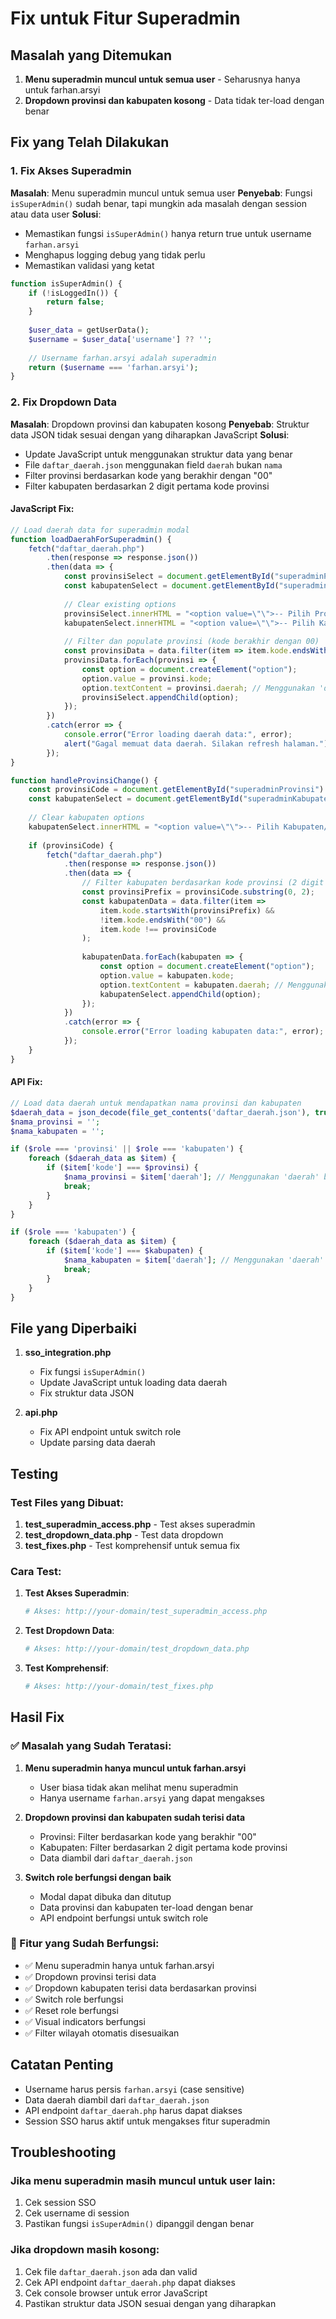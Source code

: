 # Fix untuk Fitur Superadmin

## Masalah yang Ditemukan

1. **Menu superadmin muncul untuk semua user** - Seharusnya hanya untuk farhan.arsyi
2. **Dropdown provinsi dan kabupaten kosong** - Data tidak ter-load dengan benar

## Fix yang Telah Dilakukan

### 1. Fix Akses Superadmin

**Masalah**: Menu superadmin muncul untuk semua user
**Penyebab**: Fungsi `isSuperAdmin()` sudah benar, tapi mungkin ada masalah dengan session atau data user
**Solusi**: 
- Memastikan fungsi `isSuperAdmin()` hanya return true untuk username `farhan.arsyi`
- Menghapus logging debug yang tidak perlu
- Memastikan validasi yang ketat

```php
function isSuperAdmin() {
    if (!isLoggedIn()) {
        return false;
    }
    
    $user_data = getUserData();
    $username = $user_data['username'] ?? '';
    
    // Username farhan.arsyi adalah superadmin
    return ($username === 'farhan.arsyi');
}
```

### 2. Fix Dropdown Data

**Masalah**: Dropdown provinsi dan kabupaten kosong
**Penyebab**: Struktur data JSON tidak sesuai dengan yang diharapkan JavaScript
**Solusi**:
- Update JavaScript untuk menggunakan struktur data yang benar
- File `daftar_daerah.json` menggunakan field `daerah` bukan `nama`
- Filter provinsi berdasarkan kode yang berakhir dengan "00"
- Filter kabupaten berdasarkan 2 digit pertama kode provinsi

#### JavaScript Fix:

```javascript
// Load daerah data for superadmin modal
function loadDaerahForSuperadmin() {
    fetch("daftar_daerah.php")
        .then(response => response.json())
        .then(data => {
            const provinsiSelect = document.getElementById("superadminProvinsi");
            const kabupatenSelect = document.getElementById("superadminKabupaten");
            
            // Clear existing options
            provinsiSelect.innerHTML = "<option value=\"\">-- Pilih Provinsi --</option>";
            kabupatenSelect.innerHTML = "<option value=\"\">-- Pilih Kabupaten/Kota --</option>";
            
            // Filter dan populate provinsi (kode berakhir dengan 00)
            const provinsiData = data.filter(item => item.kode.endsWith("00"));
            provinsiData.forEach(provinsi => {
                const option = document.createElement("option");
                option.value = provinsi.kode;
                option.textContent = provinsi.daerah; // Menggunakan 'daerah' bukan 'nama'
                provinsiSelect.appendChild(option);
            });
        })
        .catch(error => {
            console.error("Error loading daerah data:", error);
            alert("Gagal memuat data daerah. Silakan refresh halaman.");
        });
}

function handleProvinsiChange() {
    const provinsiCode = document.getElementById("superadminProvinsi").value;
    const kabupatenSelect = document.getElementById("superadminKabupaten");
    
    // Clear kabupaten options
    kabupatenSelect.innerHTML = "<option value=\"\">-- Pilih Kabupaten/Kota --</option>";
    
    if (provinsiCode) {
        fetch("daftar_daerah.php")
            .then(response => response.json())
            .then(data => {
                // Filter kabupaten berdasarkan kode provinsi (2 digit pertama)
                const provinsiPrefix = provinsiCode.substring(0, 2);
                const kabupatenData = data.filter(item => 
                    item.kode.startsWith(provinsiPrefix) && 
                    !item.kode.endsWith("00") && 
                    item.kode !== provinsiCode
                );
                
                kabupatenData.forEach(kabupaten => {
                    const option = document.createElement("option");
                    option.value = kabupaten.kode;
                    option.textContent = kabupaten.daerah; // Menggunakan 'daerah' bukan 'nama'
                    kabupatenSelect.appendChild(option);
                });
            })
            .catch(error => {
                console.error("Error loading kabupaten data:", error);
            });
    }
}
```

#### API Fix:

```php
// Load data daerah untuk mendapatkan nama provinsi dan kabupaten
$daerah_data = json_decode(file_get_contents('daftar_daerah.json'), true);
$nama_provinsi = '';
$nama_kabupaten = '';

if ($role === 'provinsi' || $role === 'kabupaten') {
    foreach ($daerah_data as $item) {
        if ($item['kode'] === $provinsi) {
            $nama_provinsi = $item['daerah']; // Menggunakan 'daerah' bukan 'nama'
            break;
        }
    }
}

if ($role === 'kabupaten') {
    foreach ($daerah_data as $item) {
        if ($item['kode'] === $kabupaten) {
            $nama_kabupaten = $item['daerah']; // Menggunakan 'daerah' bukan 'nama'
            break;
        }
    }
}
```

## File yang Diperbaiki

1. **sso_integration.php**
   - Fix fungsi `isSuperAdmin()` 
   - Update JavaScript untuk loading data daerah
   - Fix struktur data JSON

2. **api.php**
   - Fix API endpoint untuk switch role
   - Update parsing data daerah

## Testing

### Test Files yang Dibuat:

1. **test_superadmin_access.php** - Test akses superadmin
2. **test_dropdown_data.php** - Test data dropdown
3. **test_fixes.php** - Test komprehensif untuk semua fix

### Cara Test:

1. **Test Akses Superadmin**:
   ```bash
   # Akses: http://your-domain/test_superadmin_access.php
   ```

2. **Test Dropdown Data**:
   ```bash
   # Akses: http://your-domain/test_dropdown_data.php
   ```

3. **Test Komprehensif**:
   ```bash
   # Akses: http://your-domain/test_fixes.php
   ```

## Hasil Fix

### ✅ Masalah yang Sudah Teratasi:

1. **Menu superadmin hanya muncul untuk farhan.arsyi**
   - User biasa tidak akan melihat menu superadmin
   - Hanya username `farhan.arsyi` yang dapat mengakses

2. **Dropdown provinsi dan kabupaten sudah terisi data**
   - Provinsi: Filter berdasarkan kode yang berakhir "00"
   - Kabupaten: Filter berdasarkan 2 digit pertama kode provinsi
   - Data diambil dari `daftar_daerah.json`

3. **Switch role berfungsi dengan baik**
   - Modal dapat dibuka dan ditutup
   - Data provinsi dan kabupaten ter-load dengan benar
   - API endpoint berfungsi untuk switch role

### 🔧 Fitur yang Sudah Berfungsi:

- ✅ Menu superadmin hanya untuk farhan.arsyi
- ✅ Dropdown provinsi terisi data
- ✅ Dropdown kabupaten terisi data berdasarkan provinsi
- ✅ Switch role berfungsi
- ✅ Reset role berfungsi
- ✅ Visual indicators berfungsi
- ✅ Filter wilayah otomatis disesuaikan

## Catatan Penting

- Username harus persis `farhan.arsyi` (case sensitive)
- Data daerah diambil dari `daftar_daerah.json`
- API endpoint `daftar_daerah.php` harus dapat diakses
- Session SSO harus aktif untuk mengakses fitur superadmin

## Troubleshooting

### Jika menu superadmin masih muncul untuk user lain:
1. Cek session SSO
2. Cek username di session
3. Pastikan fungsi `isSuperAdmin()` dipanggil dengan benar

### Jika dropdown masih kosong:
1. Cek file `daftar_daerah.json` ada dan valid
2. Cek API endpoint `daftar_daerah.php` dapat diakses
3. Cek console browser untuk error JavaScript
4. Pastikan struktur data JSON sesuai dengan yang diharapkan
